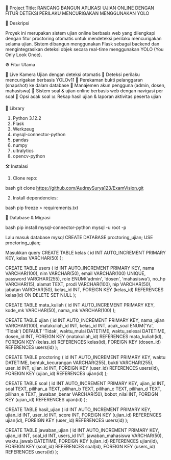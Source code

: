 📌 Project Title: RANCANG BANGUN APLIKASI UJIAN ONLINE DENGAN FITUR DETEKSI PERILAKU MENCURIGAKAN MENGGUNAKAN YOLO

📖 Deskripsi

Proyek ini merupakan sistem ujian online berbasis web yang dilengkapi dengan fitur proctoring otomatis untuk mendeteksi perilaku mencurigakan selama ujian. Sistem dibangun menggunakan Flask sebagai backend dan mengintegrasikan deteksi objek secara real-time menggunakan YOLO (You Only Look Once).

⚙️ Fitur Utama

🎥 Live Kamera Ujian dengan deteksi otomatis
🧠 Deteksi perilaku mencurigakan berbasis YOLOv11
📸 Perekaman bukti pelanggaran (snapshot) ke dalam database
👤 Manajemen akun pengguna (admin, dosen, mahasiswa)
📄 Sistem soal & ujian online berbasis web dengan navigasi per soal
🔀 Opsi acak soal
📊 Rekap hasil ujian & laporan aktivitas peserta ujian

🧩 Library

1. Python 3.12.2
2. Flask
3. Werkzeug
4. mysql-connector-python
5. pandas
6. numpy
7. ultralytics
8. opencv-python


🛠️ Instalasi

1. Clone repo:

bash
git clone https://github.com/AudreySurya123/ExamVision.git

2. Install dependencies:

bash
pip freeze > requirements.txt 

💾 Database & Migrasi

bash
pip install mysql-connector-python
mysql -u root -p

Lalu masuk database mysql
CREATE DATABASE proctoring_ujian;
USE proctoring_ujian;

Masukkan query
CREATE TABLE kelas (
    id INT AUTO_INCREMENT PRIMARY KEY,
    kelas VARCHAR(50)
);

CREATE TABLE users (
    id INT AUTO_INCREMENT PRIMARY KEY,
    nama VARCHAR(100),
    nim VARCHAR(50),
    email VARCHAR(100) UNIQUE,
    password VARCHAR(255),
    role ENUM('admin', 'dosen', 'mahasiswa'),
    no_hp VARCHAR(15),
    alamat TEXT,
    prodi VARCHAR(100),
    nip VARCHAR(50),
    jabatan VARCHAR(50),
    kelas_id INT,
    FOREIGN KEY (kelas_id) REFERENCES kelas(id) ON DELETE SET NULL
);

CREATE TABLE mata_kuliah (
    id INT AUTO_INCREMENT PRIMARY KEY,
    kode_mk VARCHAR(50),
    nama_mk VARCHAR(100)
);

CREATE TABLE ujian (
    id INT AUTO_INCREMENT PRIMARY KEY,
    nama_ujian VARCHAR(100),
    matakuliah_id INT,
    kelas_id INT,
    acak_soal ENUM('Ya', 'Tidak') DEFAULT 'Tidak',
    waktu_mulai DATETIME,
    waktu_selesai DATETIME,
    dosen_id INT,
    FOREIGN KEY (matakuliah_id) REFERENCES mata_kuliah(id),
    FOREIGN KEY (kelas_id) REFERENCES kelas(id),
    FOREIGN KEY (dosen_id) REFERENCES users(id)
);

CREATE TABLE proctoring (
    id INT AUTO_INCREMENT PRIMARY KEY,
    waktu DATETIME,
    bentuk_kecurangan VARCHAR(255),
    bukti VARCHAR(255),
    user_id INT,
    ujian_id INT,
    FOREIGN KEY (user_id) REFERENCES users(id),
    FOREIGN KEY (ujian_id) REFERENCES ujian(id)
);

CREATE TABLE soal (
    id INT AUTO_INCREMENT PRIMARY KEY,
    ujian_id INT,
    soal TEXT,
    pilihan_a TEXT,
    pilihan_b TEXT,
    pilihan_c TEXT,
    pilihan_d TEXT,
    pilihan_e TEXT,
    jawaban_benar VARCHAR(50),
    bobot_nilai INT,
    FOREIGN KEY (ujian_id) REFERENCES ujian(id)
);

CREATE TABLE hasil_ujian (
    id INT AUTO_INCREMENT PRIMARY KEY,
    ujian_id INT,
    user_id INT,
    score INT,
    FOREIGN KEY (ujian_id) REFERENCES ujian(id),
    FOREIGN KEY (user_id) REFERENCES users(id)
);

CREATE TABLE jawaban_ujian (
    id INT AUTO_INCREMENT PRIMARY KEY,
    ujian_id INT,
    soal_id INT,
    users_id INT,
    jawaban_mahasiswa VARCHAR(50),
    waktu_jawab DATETIME,
    FOREIGN KEY (ujian_id) REFERENCES ujian(id),
    FOREIGN KEY (soal_id) REFERENCES soal(id),
    FOREIGN KEY (users_id) REFERENCES users(id)
);
